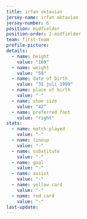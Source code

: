 ```yaml
---
title: irfan oktavian
jersey-name: irfan oktavian
jersey-number: 6
position: midfielder
position-order: 2-midfielder
team: first-team
profile-picture:
details:
  - name: height
    value: "169"
  - name: weight
    value: "59"
  - name: date of birth
    value: "31 juli 1999"
  - name: place of birth
    value: "-"
  - name: shoe size
    value: "42"
  - name: preferred foot
    value: "right"
stats:
  - name: match played
    value: "-"
  - name: lineup
    value: "-"
  - name: substitute
    value: "-"
  - name: goal
    value: "-"
  - name: assist
    value: "-"
  - name: yellow card
    value: "-"
  - name: red card
    value: "-"
last-update:
---
```

